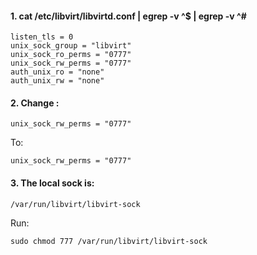 #### 1. cat /etc/libvirt/libvirtd.conf | egrep -v ^$ | egrep -v ^#

```
listen_tls = 0
unix_sock_group = "libvirt"
unix_sock_ro_perms = "0777"
unix_sock_rw_perms = "0777"
auth_unix_ro = "none"
auth_unix_rw = "none"
```

#### 2. Change :

```
unix_sock_rw_perms = "0777"
```

To:

```
unix_sock_rw_perms = "0777"
```

#### 3. The local sock is:

```
/var/run/libvirt/libvirt-sock
```

Run:

```
sudo chmod 777 /var/run/libvirt/libvirt-sock
```
